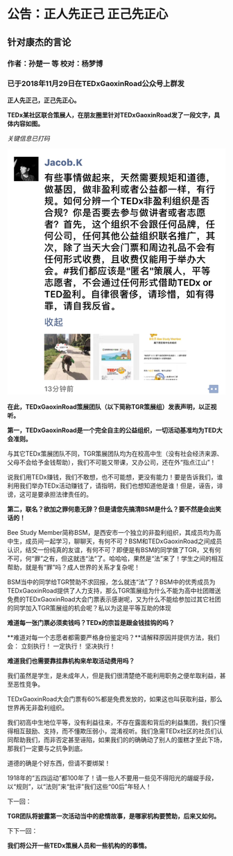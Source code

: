 # 公告：正人先正己 正己先正心
## 针对康杰的言论
### 作者：孙楚一 等 校对：杨梦博
### 已于2018年11月29日在TEDxGaoxinRoad公众号上群发

**正人先正己，正己先正心。**

**TEDx某社区联合策展人，在朋友圈里针对TEDxGaoxinRoad发了一段文字，具体内容如图。**

*关键信息已打码*

![截图](/公众号/推送素材/公告/image.jpg)

**在此，TEDxGaoxinRoad策展团队（以下简称TGR策展组）发表声明，以正视听。**

**第一，TEDxGaoxinRoad是一个完全自主的公益组织，一切活动基准均为TED大会准则。**

与其它TEDx策展团队不同，TGR策展团队均为在校高中生（没有社会经济来源、父母不会给予金钱帮助），我们不可能又带课，又办公司，还在外“指点江山”！

说我们用TEDx赚钱，我们不敢想，也不可能想，更没有能力！要是告诉我们，谁利用我们举办TEDx活动赚钱了，请指明，我们也想知道他是谁！但是，诬告，诽谤，这可是要承担法律责任的。

**第二，联名？欲加之罪何患无辞？但是请您先搞清BSM是什么？要不然是会出笑话的！**

Bee Study Member简称BSM，是西安市一个独立的非盈利组织，其成员均为高中生，成员间一起学习，聊聊天，有何不可？BSM和TEDxGaoxinRoad之间成员认识，结交一份纯真的友谊，有何不可？即便是有BSM的同学做了TGR，又有何不可，何“罪”之有，但这就违“法”了。哈哈哈，果然是“法”来了！学生之间的相互帮助，就是有“罪”吗？成人世界的关系才复杂呢！

BSM当中的同学给TGR赞助不求回报，怎么就违“法”了？BSM中的优秀成员为TEDxGaoxinRoad提供了人力支持，那么TGR策展组为什么不能为高中社团赠送免费的TEDxGaoxinRoad大会门票表示感谢呢，又为什么不能给参加过其它社团的同学加入TGR策展组的机会呢？私以为这是平等互助的体现

**难道每一张门票必须卖钱吗？TEDx的宗旨是跟金钱挂钩的吗？**

**难道对每一个志愿者都需要严格身份鉴定吗？**请解释原因并提供方法，我们会：
立刻执行！
一定执行！
坚决执行！

**难道我们也需要靠挂靠机构来牟取活动费用吗？**

我们虽然是学生，是未成年人，但是我们很清楚绝不能利用职务之便牟取利益，甚至恶性竞争。

TEDxGaoxinRoad大会门票有60%都是免费发放的，如果这也叫获取利益，那么世界再无非盈利组织。

我们初高中生地位平等，没有利益往来，不存在露面和背后的利益集团，我们只懂得相互鼓励、支持，而不懂欺压弱小，混淆视听。我们急需TEDx社区的社员们认同帮助我们，而非否定甚至诬陷，如果我们的的确确动了别人的蛋糕才至此下场，那我们一定要与之抗争到底。

道德的确是个好东西，但请不要绑架！

1918年的“五四运动”都100年了！请一些人不要用一些见不得阳光的龌龊手段，以“规则”，以“法则”来“批评”我们这些“00后”年轻人！

下一回：

**TGR团队将披露第一次活动当中的悲情故事，是哪家机构要赞助，后来又如何。**

下下一回：

**我们将公开一些TEDx策展人员和一些机构的的事情。**
